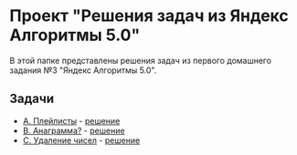 # Проект "Решения задач из Яндекс Алгоритмы 5.0"

В этой папке представлены решения задач из первого домашнего задания №3 "Яндекс Алгоритмы 5.0".

## Задачи

- [A. Плейлисты](A_PlaylistProblem/A_PlaylistProblem.md) - [решение](A_PlaylistProblem/A.java)
- [B. Анаграмма?](B_AnagramChecker/B_AnagramChecker.md) - [решение](B_AnagramChecker/B.java)
- [C. Удаление чисел](C_RemoveNumbers/C_RemoveNumbers.md) - [решение](C_RemoveNumbers/C.java)
